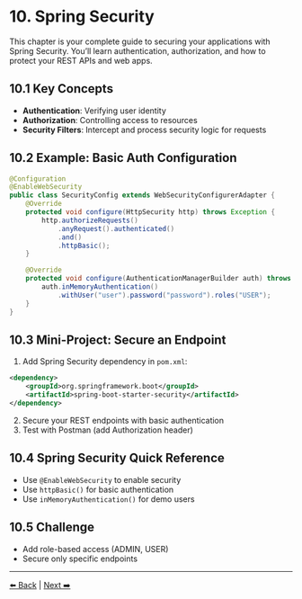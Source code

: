 # 10. Spring Security

This chapter is your complete guide to securing your applications with Spring Security. You’ll learn authentication, authorization, and how to protect your REST APIs and web apps.

## 10.1 Key Concepts
- **Authentication**: Verifying user identity
- **Authorization**: Controlling access to resources
- **Security Filters**: Intercept and process security logic for requests

## 10.2 Example: Basic Auth Configuration
```java
@Configuration
@EnableWebSecurity
public class SecurityConfig extends WebSecurityConfigurerAdapter {
    @Override
    protected void configure(HttpSecurity http) throws Exception {
        http.authorizeRequests()
            .anyRequest().authenticated()
            .and()
            .httpBasic();
    }

    @Override
    protected void configure(AuthenticationManagerBuilder auth) throws Exception {
        auth.inMemoryAuthentication()
            .withUser("user").password("password").roles("USER");
    }
}
```

## 10.3 Mini-Project: Secure an Endpoint
1. Add Spring Security dependency in `pom.xml`:
```xml
<dependency>
    <groupId>org.springframework.boot</groupId>
    <artifactId>spring-boot-starter-security</artifactId>
</dependency>
```
2. Secure your REST endpoints with basic authentication
3. Test with Postman (add Authorization header)

## 10.4 Spring Security Quick Reference
- Use `@EnableWebSecurity` to enable security
- Use `httpBasic()` for basic authentication
- Use `inMemoryAuthentication()` for demo users

## 10.5 Challenge
- Add role-based access (ADMIN, USER)
- Secure only specific endpoints

---
[⬅️ Back](./09-project3-web-app.md) | [Next ➡️](./11-project4-secure-api.md)
